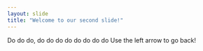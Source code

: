 ```yaml
---
layout: slide
title: "Welcome to our second slide!"
---
```

Do do do, do do do do do do do do
Use the left arrow to go back!
